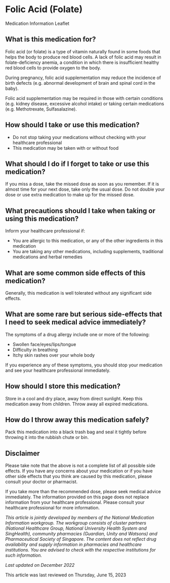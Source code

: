 # Folic Acid (Folate)

Medication Information Leaflet

What is this medication for?
----------------------------

Folic acid (or folate) is a type of vitamin naturally found in some foods that helps the body to produce red blood cells. A lack of folic acid may result in folate-deficiency anemia, a condition in which there is insufficient healthy red blood cells to provide oxygen to the body.

During pregnancy, folic acid supplementation may reduce the incidence of birth defects (e.g. abnormal development of brain and spinal cord in the baby).

Folic acid supplementation may be required in those with certain conditions (e.g. kidney disease, excessive alcohol intake) or taking certain medications (e.g. Methotrexate, Sulfasalazine).

How should I take or use this medication?
-----------------------------------------

* Do not stop taking your medications without checking with your healthcare professional
* This medication may be taken with or without food

What should I do if I forget to take or use this medication?
------------------------------------------------------------

If you miss a dose, take the missed dose as soon as you remember. If it is almost time for your next dose, take only the usual dose. Do not double your dose or use extra medication to make up for the missed dose.

What precautions should I take when taking or using this medication?
--------------------------------------------------------------------

Inform your healthcare professional if:

* You are allergic to this medication, or any of the other ingredients in this medication
* You are taking any other medications, including supplements, traditional medications and herbal remedies

What are some common side effects of this medication?
-----------------------------------------------------

Generally, this medication is well tolerated without any significant side effects.

What are some rare but serious side-effects that I need to seek medical advice immediately?
-------------------------------------------------------------------------------------------

The symptoms of a drug allergy include one or more of the following:

* Swollen face/eyes/lips/tongue
* Difficulty in breathing
* Itchy skin rashes over your whole body

If you experience any of these symptoms, you should stop your medication and see your healthcare professional immediately.

How should I store this medication?
-----------------------------------

Store in a cool and dry place, away from direct sunlight. Keep this medication away from children. Throw away all expired medications.

How do I throw away this medication safely?
-------------------------------------------

Pack this medication into a black trash bag and seal it tightly before throwing it into the rubbish chute or bin.

Disclaimer
----------

Please take note that the above is not a complete list of all possible side effects. If you have any concerns about your medication or if you have other side effects that you think are caused by this medication, please consult your doctor or pharmacist.

If you take more than the recommended dose, please seek medical advice immediately. The information provided on this page does not replace information from your healthcare professional. Please consult your healthcare professional for more information.

*This article is jointly developed by members of the National Medication Information workgroup. The workgroup consists of cluster partners (National Healthcare Group, National University Health System and SingHealth), community pharmacies (Guardian, Unity and Watsons) and Pharmaceutical Society of Singapore. The content does not reflect drug availability and supply information in pharmacies and healthcare institutions. You are advised to check with the respective institutions for such information.*

  
  

*Last updated on December 2022*

  

This article was last reviewed on
Thursday, June 15, 2023